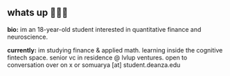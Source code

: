 ## whats up 🙋🏽‍♂️

**bio:** im an 18-year-old student interested in quantitative finance and neuroscience.

**currently:** im studying finance & applied math. learning inside the cognitive fintech space. senior vc in residence @ lvlup ventures. 
open to conversation over on x or somuarya [at] student.deanza.edu
